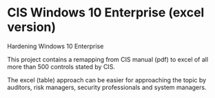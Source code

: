 # CIS Windows 10 Enterprise (excel version)
Hardening Windows 10 Enterprise

This project contains a remapping from CIS manual (pdf) to excel of all more than 500 controls stated by CIS.

The excel (table) approach can be easier for approaching the topic by auditors, risk managers, security professionals and system managers.

